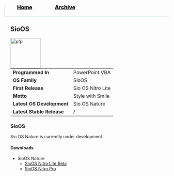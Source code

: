 <blockquote style="background: #0000;border-bottom: 1px solid #B2D2E1;height: 30px;margin: 0 -20px 20px;padding: 0px 20px 9px 40px;">
  <p style=""><a href="https://hexa-one.github.io/pptos-wiki/" style="font-size: 17px;font-weight: 900;font-style: normal;text-shadow: rgba(255,255,255,0.9) 0 1px 0;">Home</a>&nbsp;&nbsp;&nbsp;&nbsp;&nbsp;&nbsp;&nbsp;&nbsp;&nbsp;&nbsp;&nbsp;&nbsp;&nbsp;&nbsp;&nbsp;&nbsp;&nbsp;&nbsp;
    <a href="https://hexa-one.github.io/pptos-wiki/archive/" style="font-size: 17px;font-weight: 900;font-style: normal;text-shadow: rgba(255,255,255,0.9) 0 1px 0;">Archive</a>
  </p>
</blockquote>

## SioOS

<a>
  <img align="left" height="100" alt="pfp" src="https://user-images.githubusercontent.com/58103738/133317162-d723339e-d845-4861-ae37-a2a56587cce4.png" />
</a>

|                           |                               |
| ------------------------- | ----------------------------- |
| **Programmed In**         | PowerPoint VBA                |
| **OS Family**             | SioOS                         |
| **First Release**         | Sio OS Nitro Lite             |
| **Motto**                 | Style with Smile              |
| **Latest OS Development** | Sio OS Nature                 |
| **Latest Stable Release** | /                             |

### SioOS

Sio OS Nature is currently under development.

#### Downloads

- SioOS Nature
  - [SioOS Nitro Lite Beta](https://github.com/hexa-one/pptos-wiki/raw/gh-pages/files/Sio_OS/Sio_OS_Nitro-Lite_Beta.pptm)
  - [SioOS Nitro Pro](https://github.com/hexa-one/pptos-wiki/raw/gh-pages/files/Sio_OS/Sio_OS_Nitro-Pro.pptm)

<body style="background-image: url(https://raw.githubusercontent.com/hexa-one/pptos-wiki/gh-pages/assets/background/background.png);background-repeat: no-repeat;background-attachment: fixed;background-size: cover;">